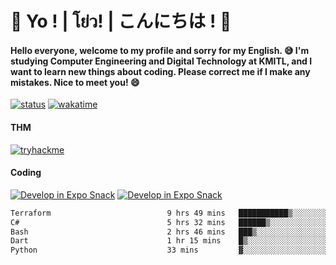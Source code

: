 # 👋 Yo ! | โย่ว! | こんにちは ! 👋

<h4>Hello everyone, welcome to my profile and sorry for my English. 😅
I'm studying Computer Engineering and Digital Technology at KMITL, and I want to learn new things about coding. Please correct me if I make any mistakes. Nice to meet you! 😄</h4>

[![status](https://img.shields.io/badge/Freelance-Unavailable-red)](https://whyzotee.vercel.app)
[![wakatime](https://wakatime.com/badge/user/3ff4daa0-dc37-4cca-9446-11cce239b396.svg)](https://wakatime.com/@3ff4daa0-dc37-4cca-9446-11cce239b396)

#### THM
[![tryhackme](https://tryhackme-badges.s3.amazonaws.com/whyzotee.png)](https://tryhackme.com/p/whyzotee)

#### Coding
[![Develop in Expo Snack](https://img.shields.io/badge/Flutter-119EFF.svg?style=for-the-badge&logo=flutter&labelColor=FFF&logoColor=119EFF)](https://flutter.dev/)
[![Develop in Expo Snack](https://img.shields.io/badge/Expo-000.svg?style=for-the-badge&logo=EXPO&labelColor=FFF&logoColor=000)](https://expo.dev/)

<!--START_SECTION:waka-->

```txt
Terraform                          9 hrs 49 mins   ███████████▒░░░░░░░░░░░░░   45.71 %
C#                                 5 hrs 32 mins   ██████▒░░░░░░░░░░░░░░░░░░   25.81 %
Bash                               2 hrs 46 mins   ███▒░░░░░░░░░░░░░░░░░░░░░   12.90 %
Dart                               1 hr 15 mins    █▒░░░░░░░░░░░░░░░░░░░░░░░   05.84 %
Python                             33 mins         ▓░░░░░░░░░░░░░░░░░░░░░░░░   02.63 %
```

<!--END_SECTION:waka-->
